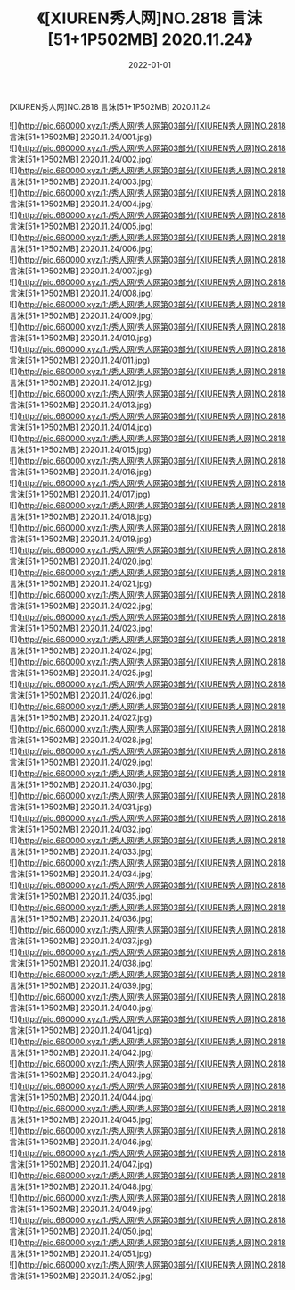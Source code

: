﻿---
layout: post
title:  《[XIUREN秀人网]NO.2818 言沫[51+1P502MB] 2020.11.24》
date:   2022-01-01
img: http://pic.660000.xyz/1:/秀人网/秀人网第03部分/[XIUREN秀人网]NO.2818 言沫[51+1P502MB] 2020.11.24/000.jpg
categories: [美女, 清纯, 唯美]
---

[XIUREN秀人网]NO.2818 言沫[51+1P502MB] 2020.11.24

 ![](http://pic.660000.xyz/1:/秀人网/秀人网第03部分/[XIUREN秀人网]NO.2818 言沫[51+1P502MB] 2020.11.24/001.jpg) <br>![](http://pic.660000.xyz/1:/秀人网/秀人网第03部分/[XIUREN秀人网]NO.2818 言沫[51+1P502MB] 2020.11.24/002.jpg) <br>![](http://pic.660000.xyz/1:/秀人网/秀人网第03部分/[XIUREN秀人网]NO.2818 言沫[51+1P502MB] 2020.11.24/003.jpg) <br>![](http://pic.660000.xyz/1:/秀人网/秀人网第03部分/[XIUREN秀人网]NO.2818 言沫[51+1P502MB] 2020.11.24/004.jpg) <br>![](http://pic.660000.xyz/1:/秀人网/秀人网第03部分/[XIUREN秀人网]NO.2818 言沫[51+1P502MB] 2020.11.24/005.jpg) <br>![](http://pic.660000.xyz/1:/秀人网/秀人网第03部分/[XIUREN秀人网]NO.2818 言沫[51+1P502MB] 2020.11.24/006.jpg) <br>![](http://pic.660000.xyz/1:/秀人网/秀人网第03部分/[XIUREN秀人网]NO.2818 言沫[51+1P502MB] 2020.11.24/007.jpg) <br>![](http://pic.660000.xyz/1:/秀人网/秀人网第03部分/[XIUREN秀人网]NO.2818 言沫[51+1P502MB] 2020.11.24/008.jpg) <br>![](http://pic.660000.xyz/1:/秀人网/秀人网第03部分/[XIUREN秀人网]NO.2818 言沫[51+1P502MB] 2020.11.24/009.jpg) <br>![](http://pic.660000.xyz/1:/秀人网/秀人网第03部分/[XIUREN秀人网]NO.2818 言沫[51+1P502MB] 2020.11.24/010.jpg) <br>![](http://pic.660000.xyz/1:/秀人网/秀人网第03部分/[XIUREN秀人网]NO.2818 言沫[51+1P502MB] 2020.11.24/011.jpg) <br>![](http://pic.660000.xyz/1:/秀人网/秀人网第03部分/[XIUREN秀人网]NO.2818 言沫[51+1P502MB] 2020.11.24/012.jpg) <br>![](http://pic.660000.xyz/1:/秀人网/秀人网第03部分/[XIUREN秀人网]NO.2818 言沫[51+1P502MB] 2020.11.24/013.jpg) <br>![](http://pic.660000.xyz/1:/秀人网/秀人网第03部分/[XIUREN秀人网]NO.2818 言沫[51+1P502MB] 2020.11.24/014.jpg) <br>![](http://pic.660000.xyz/1:/秀人网/秀人网第03部分/[XIUREN秀人网]NO.2818 言沫[51+1P502MB] 2020.11.24/015.jpg) <br>![](http://pic.660000.xyz/1:/秀人网/秀人网第03部分/[XIUREN秀人网]NO.2818 言沫[51+1P502MB] 2020.11.24/016.jpg) <br>![](http://pic.660000.xyz/1:/秀人网/秀人网第03部分/[XIUREN秀人网]NO.2818 言沫[51+1P502MB] 2020.11.24/017.jpg) <br>![](http://pic.660000.xyz/1:/秀人网/秀人网第03部分/[XIUREN秀人网]NO.2818 言沫[51+1P502MB] 2020.11.24/018.jpg) <br>![](http://pic.660000.xyz/1:/秀人网/秀人网第03部分/[XIUREN秀人网]NO.2818 言沫[51+1P502MB] 2020.11.24/019.jpg) <br>![](http://pic.660000.xyz/1:/秀人网/秀人网第03部分/[XIUREN秀人网]NO.2818 言沫[51+1P502MB] 2020.11.24/020.jpg) <br>![](http://pic.660000.xyz/1:/秀人网/秀人网第03部分/[XIUREN秀人网]NO.2818 言沫[51+1P502MB] 2020.11.24/021.jpg) <br>![](http://pic.660000.xyz/1:/秀人网/秀人网第03部分/[XIUREN秀人网]NO.2818 言沫[51+1P502MB] 2020.11.24/022.jpg) <br>![](http://pic.660000.xyz/1:/秀人网/秀人网第03部分/[XIUREN秀人网]NO.2818 言沫[51+1P502MB] 2020.11.24/023.jpg) <br>![](http://pic.660000.xyz/1:/秀人网/秀人网第03部分/[XIUREN秀人网]NO.2818 言沫[51+1P502MB] 2020.11.24/024.jpg) <br>![](http://pic.660000.xyz/1:/秀人网/秀人网第03部分/[XIUREN秀人网]NO.2818 言沫[51+1P502MB] 2020.11.24/025.jpg) <br>![](http://pic.660000.xyz/1:/秀人网/秀人网第03部分/[XIUREN秀人网]NO.2818 言沫[51+1P502MB] 2020.11.24/026.jpg) <br>![](http://pic.660000.xyz/1:/秀人网/秀人网第03部分/[XIUREN秀人网]NO.2818 言沫[51+1P502MB] 2020.11.24/027.jpg) <br>![](http://pic.660000.xyz/1:/秀人网/秀人网第03部分/[XIUREN秀人网]NO.2818 言沫[51+1P502MB] 2020.11.24/028.jpg) <br>![](http://pic.660000.xyz/1:/秀人网/秀人网第03部分/[XIUREN秀人网]NO.2818 言沫[51+1P502MB] 2020.11.24/029.jpg) <br>![](http://pic.660000.xyz/1:/秀人网/秀人网第03部分/[XIUREN秀人网]NO.2818 言沫[51+1P502MB] 2020.11.24/030.jpg) <br>![](http://pic.660000.xyz/1:/秀人网/秀人网第03部分/[XIUREN秀人网]NO.2818 言沫[51+1P502MB] 2020.11.24/031.jpg) <br>![](http://pic.660000.xyz/1:/秀人网/秀人网第03部分/[XIUREN秀人网]NO.2818 言沫[51+1P502MB] 2020.11.24/032.jpg) <br>![](http://pic.660000.xyz/1:/秀人网/秀人网第03部分/[XIUREN秀人网]NO.2818 言沫[51+1P502MB] 2020.11.24/033.jpg) <br>![](http://pic.660000.xyz/1:/秀人网/秀人网第03部分/[XIUREN秀人网]NO.2818 言沫[51+1P502MB] 2020.11.24/034.jpg) <br>![](http://pic.660000.xyz/1:/秀人网/秀人网第03部分/[XIUREN秀人网]NO.2818 言沫[51+1P502MB] 2020.11.24/035.jpg) <br>![](http://pic.660000.xyz/1:/秀人网/秀人网第03部分/[XIUREN秀人网]NO.2818 言沫[51+1P502MB] 2020.11.24/036.jpg) <br>![](http://pic.660000.xyz/1:/秀人网/秀人网第03部分/[XIUREN秀人网]NO.2818 言沫[51+1P502MB] 2020.11.24/037.jpg) <br>![](http://pic.660000.xyz/1:/秀人网/秀人网第03部分/[XIUREN秀人网]NO.2818 言沫[51+1P502MB] 2020.11.24/038.jpg) <br>![](http://pic.660000.xyz/1:/秀人网/秀人网第03部分/[XIUREN秀人网]NO.2818 言沫[51+1P502MB] 2020.11.24/039.jpg) <br>![](http://pic.660000.xyz/1:/秀人网/秀人网第03部分/[XIUREN秀人网]NO.2818 言沫[51+1P502MB] 2020.11.24/040.jpg) <br>![](http://pic.660000.xyz/1:/秀人网/秀人网第03部分/[XIUREN秀人网]NO.2818 言沫[51+1P502MB] 2020.11.24/041.jpg) <br>![](http://pic.660000.xyz/1:/秀人网/秀人网第03部分/[XIUREN秀人网]NO.2818 言沫[51+1P502MB] 2020.11.24/042.jpg) <br>![](http://pic.660000.xyz/1:/秀人网/秀人网第03部分/[XIUREN秀人网]NO.2818 言沫[51+1P502MB] 2020.11.24/043.jpg) <br>![](http://pic.660000.xyz/1:/秀人网/秀人网第03部分/[XIUREN秀人网]NO.2818 言沫[51+1P502MB] 2020.11.24/044.jpg) <br>![](http://pic.660000.xyz/1:/秀人网/秀人网第03部分/[XIUREN秀人网]NO.2818 言沫[51+1P502MB] 2020.11.24/045.jpg) <br>![](http://pic.660000.xyz/1:/秀人网/秀人网第03部分/[XIUREN秀人网]NO.2818 言沫[51+1P502MB] 2020.11.24/046.jpg) <br>![](http://pic.660000.xyz/1:/秀人网/秀人网第03部分/[XIUREN秀人网]NO.2818 言沫[51+1P502MB] 2020.11.24/047.jpg) <br>![](http://pic.660000.xyz/1:/秀人网/秀人网第03部分/[XIUREN秀人网]NO.2818 言沫[51+1P502MB] 2020.11.24/048.jpg) <br>![](http://pic.660000.xyz/1:/秀人网/秀人网第03部分/[XIUREN秀人网]NO.2818 言沫[51+1P502MB] 2020.11.24/049.jpg) <br>![](http://pic.660000.xyz/1:/秀人网/秀人网第03部分/[XIUREN秀人网]NO.2818 言沫[51+1P502MB] 2020.11.24/050.jpg) <br>![](http://pic.660000.xyz/1:/秀人网/秀人网第03部分/[XIUREN秀人网]NO.2818 言沫[51+1P502MB] 2020.11.24/051.jpg) <br>![](http://pic.660000.xyz/1:/秀人网/秀人网第03部分/[XIUREN秀人网]NO.2818 言沫[51+1P502MB] 2020.11.24/052.jpg) <br>